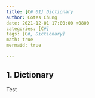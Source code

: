 ```yaml
---
title: [C# 01] Dictionary
author: Cotes Chung
date: 2021-12-01 17:00:00 +0800
categories: [C#]
tags: [C#, Dictionary]
math: true
mermaid: true

---
```


## 1. Dictionary

Test


